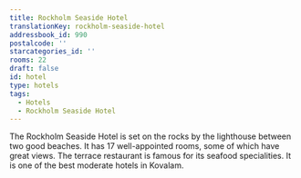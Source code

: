 ```yaml
---
title: Rockholm Seaside Hotel
translationKey: rockholm-seaside-hotel
addressbook_id: 990
postalcode: ''
starcategories_id: ''
rooms: 22
draft: false
id: hotel
type: hotels
tags:
  - Hotels
  - Rockholm Seaside Hotel
---
```

The Rockholm Seaside Hotel is set on the rocks by the lighthouse between two good beaches. It has 17 well-appointed rooms, some of which have great views. The terrace restaurant is famous for its seafood specialities. It is one of the best moderate hotels in Kovalam.